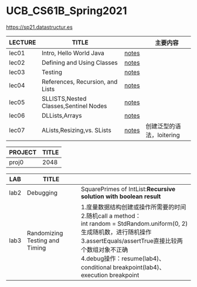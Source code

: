 # UCB_CS61B_Spring2021
https://sp21.datastructur.es

| LECTURE | TITLE |  | 主要内容 |
| -- | -- | -- | --- |
| lec01 | Intro, Hello World Java | [notes](https://github.com/proregress/UCB_CS61B_Spring2021/blob/main/lec1_intro/README.md) |   |
| lec02 | Defining and Using Classes | [notes](https://github.com/proregress/UCB_CS61B_Spring2021/blob/main/lec02/notes.md) |   |
| lec03 | Testing | [notes](https://github.com/proregress/UCB_CS61B_Spring2021/blob/main/lec03/notes.md) |   |
| lec04 | References, Recursion, and Lists | [notes](https://github.com/proregress/UCB_CS61B_Spring2021/blob/main/lec04/notes.md) |   |
| lec05 | SLLISTS,Nested Classes,Sentinel Nodes | [notes](https://github.com/proregress/UCB_CS61B_Spring2021/blob/main/lec05/README.md) |   |
| lec06 | DLLists,Arrays | [notes](https://github.com/proregress/UCB_CS61B_Spring2021/tree/main/lec06) |   |
| lec07 | ALists,Resizing,vs. SLists | [notes](https://github.com/proregress/UCB_CS61B_Spring2021/tree/main/lec07) | 创建泛型的语法，loitering |


| PROJECT | TITLE |
| -- | -- | 
| proj0 | 2048 |

| LAB | TITLE |    |
| -- | -- | -- |
| lab2 | Debugging | SquarePrimes of IntList:<b>Recursive solution with boolean result</b> |
| lab3 | Randomizing Testing and Timing | 1.度量数据结构创建或操作所需要的时间<br>2.随机call a method：<br>int random = StdRandom.uniform(0, 2)生成随机数，进行随机操作<br>3.assertEquals/assertTrue直接比较两个数组对象不正确<br>4.debug操作：resume(lab4)、conditional breakpoint(lab4)、execution breakpoint |
